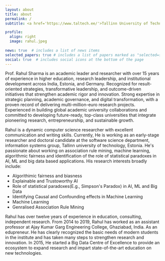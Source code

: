 ```yaml
---
layout: about
title: about
permalink: /
subtitle: <a href='https://www.taltech.ee/'>Tallinn University of Technology</a>.

profile:
  align: right
  image: rahul.jpeg
  
news: true  # includes a list of news items
selected_papers: true # includes a list of papers marked as "selected={true}"
social: true  # includes social icons at the bottom of the page
---
```


Prof. Rahul Sharma is an academic leader and researcher with over 15 years of experience in higher education, research leadership, and institutional development across India, Estonia, and Germany. Recognized for result-oriented strategies, transformative leadership, and outcome-driven initiatives that strengthen academic rigor and innovation. Strong expertise in strategic planning, academic governance, and digital transformation, with a proven record of delivering multi-million-euro research projects. Experienced in building global academic university collaborations and committed to developing future-ready, top-class universities that integrate pioneering research, entrepreneurship, and sustainable growth.

Rahul is a dynamic computer science researcher with excellent communication and writing skills. Currently, He is working as an early-stage researcher and doctoral candidate at the software science department, information systems group, Tallinn university of technology, Estonia. He's passionate about working on association rule mining, machine learning, algorithmic fairness and identification of the role of statistical paradoxes in AI, ML and big data based applications. His research interests broadly include:

<ul>
  <li>Algorithimic fairness and biasness</li>
  <li>Explainable and Trustoworthy AI</li>
  <li>Role of statistical paradoxes(E.g., Simpson's Paradox) in AI, ML and Big Data</li>
  <li>Identifying Causal and Confounding effects in Machine Learning</li>
  <li>Machine Learning</li>
  <li>Genralised Association Rule Mining</li>
</ul>

Rahul has over twelve years of experience in education, consulting, independent research. From 2014 to 2019, Rahul has worked as an assistant professor at Ajay Kumar Garg Engineering College, Ghaziabad, India. As an edupreneur. He has clearly recognized the basic needs of modern students in the institute and has taken many steps to strengthen research and innovation. In 2015, He started a Big Data Centre of Excellence to provide an ecosystem to expand research and impart state-of-the-art education on new technologies.
